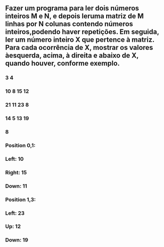 ## Fazer um programa para ler dois números inteiros M e N, e depois leruma matriz de M linhas por N colunas contendo números inteiros,podendo haver repetições. Em seguida, ler um número inteiro X que pertence à matriz. Para cada ocorrência de X, mostrar os valores àesquerda, acima, à direita e abaixo de X, quando houver, conforme exemplo.
### 3 4
### 10 8 15 12
### 21 11 23 8
### 14 5 13 19
### 8
### Position 0,1:
### Left: 10
### Right: 15
### Down: 11

### Position 1,3:
### Left: 23
### Up: 12
### Down: 19